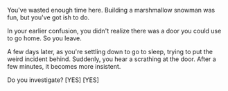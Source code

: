 You've wasted enough time here. Building a marshmallow snowman was fun, but you've got ish to do.

In your earlier confusion, you didn't realize there was a door you could use to go home. So you leave.

A few days later, as you're settling down to go to sleep, trying to put the weird incident behind. Suddenly, you hear a
scrathing at the door. After a few minutes, it becomes more insistent.

Do you investigate?
[YES]
[YES]
